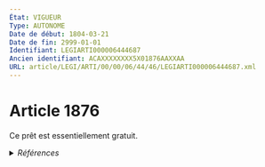 ```yaml
---
État: VIGUEUR
Type: AUTONOME
Date de début: 1804-03-21
Date de fin: 2999-01-01
Identifiant: LEGIARTI000006444687
Ancien identifiant: ACAXXXXXXXX5X01876AAXXAA
URL: article/LEGI/ARTI/00/00/06/44/46/LEGIARTI000006444687.xml
---
```


<h1>Article 1876</h1>

Ce prêt est essentiellement gratuit.


<details>
  <summary><em>Références</em></summary>

  <h2>Références faites par l'article</h2>
  
  <ul>
    <li>
      CREATION source Loi 1804-03-09 promulguée le 19 mars 1804
    </li>
  </ul>
</details>
